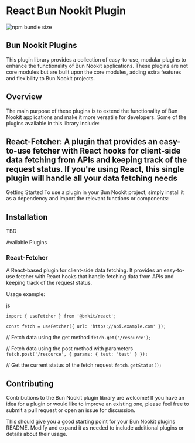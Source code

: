 # React Bun Nookit Plugin

![npm bundle size](https://img.shields.io/bundlephobia/min/%40bnk%2Freact)

## Bun Nookit Plugins

This plugin library provides a collection of easy-to-use, modular plugins to enhance the functionality of Bun Nookit applications. These plugins are not core modules but are built upon the core modules, adding extra features and flexibility to Bun Nookit projects.

## Overview

The main purpose of these plugins is to extend the functionality of Bun Nookit applications and make it more versatile for developers. Some of the plugins available in this library include:

## React-Fetcher: A plugin that provides an easy-to-use fetcher with React hooks for client-side data fetching from APIs and keeping track of the request status. If you're using React, this single plugin will handle all your data fetching needs

Getting Started
To use a plugin in your Bun Nookit project, simply install it as a dependency and import the relevant functions or components:

## Installation

TBD

Available Plugins

### React-Fetcher

A React-based plugin for client-side data fetching. It provides an easy-to-use fetcher with React hooks that handle fetching data from APIs and keeping track of the request status.

Usage example:

js

`import { useFetcher } from '@bnkit/react';`

`const fetch = useFetcher({ url: 'https://api.example.com' });`

// Fetch data using the get method
`fetch.get('/resource');`

// Fetch data using the post method with parameters
`fetch.post('/resource', { params: { test: 'test' } });`

// Get the current status of the fetch request
`fetch.getStatus();`

## Contributing

Contributions to the Bun Nookit plugin library are welcome! If you have an idea for a plugin or would like to improve an existing one, please feel free to submit a pull request or open an issue for discussion.

This should give you a good starting point for your Bun Nookit plugins README. Modify and expand it as needed to include additional plugins or details about their usage.
